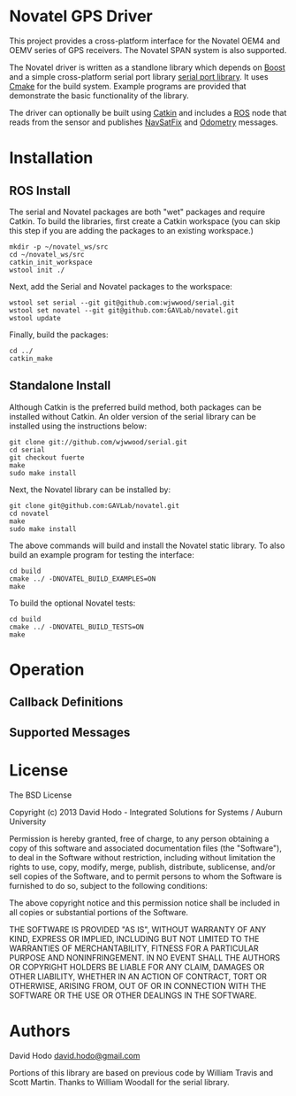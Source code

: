 Novatel GPS Driver
==================

This project provides a cross-platform interface for the Novatel OEM4 and OEMV series of GPS receivers.  The Novatel SPAN system is also supported. 

The Novatel driver is written as a standlone library which depends on [Boost](http://http://www.boost.org) and a simple cross-platform serial port library [serial port library](https://github.com/wjwwood/serial).  It uses [Cmake](http://http://www.cmake.org) for the build system.  Example programs are provided that demonstrate the basic functionality of the library.

The driver can optionally be built using [Catkin](http://www.ros.org/wiki/catkin) and includes a [ROS](http://www.ros.org) node that reads from the sensor and publishes [NavSatFix](http://ros.org/doc/api/sensor_msgs/html/msg/NavSatFix.html) and [Odometry](http://ros.org/doc/api/nav_msgs/html/msg/Odometry.html) messages.    

# Installation 

## ROS Install

The serial and Novatel packages are both "wet" packages and require Catkin.  To build the libraries, first create a Catkin workspace (you can skip this step if you are adding the packages to an existing workspace.)

	mkdir -p ~/novatel_ws/src
	cd ~/novatel_ws/src
	catkin_init_workspace
	wstool init ./
	
Next, add the Serial and Novatel packages to the workspace:

	wstool set serial --git git@github.com:wjwwood/serial.git
	wstool set novatel --git git@github.com:GAVLab/novatel.git
	wstool update

Finally, build the packages:

	cd ../
	catkin_make


## Standalone Install

Although Catkin is the preferred build method, both packages can be installed without Catkin.  An older version of the serial library can be installed using the instructions below:

	git clone git://github.com/wjwwood/serial.git
	cd serial
	git checkout fuerte
	make
	sudo make install
	
Next, the Novatel library can be installed by:

	git clone git@github.com:GAVLab/novatel.git
	cd novatel
	make
	sudo make install
	
The above commands will build and install the Novatel static library.  To also build an example program for testing the interface:

	cd build
	cmake ../ -DNOVATEL_BUILD_EXAMPLES=ON
	make
	
To build the optional Novatel tests:

	cd build
	cmake ../ -DNOVATEL_BUILD_TESTS=ON
	make


# Operation




## Callback Definitions


## Supported Messages

# License

The BSD License

Copyright (c) 2013 David Hodo - Integrated Solutions for Systems / Auburn University

Permission is hereby granted, free of charge, to any person obtaining a copy of this software and associated documentation files (the "Software"), to deal in the Software without restriction, including without limitation the rights to use, copy, modify, merge, publish, distribute, sublicense, and/or sell copies of the Software, and to permit persons to whom the Software is furnished to do so, subject to the following conditions:

The above copyright notice and this permission notice shall be included in all copies or substantial portions of the Software.

THE SOFTWARE IS PROVIDED "AS IS", WITHOUT WARRANTY OF ANY KIND, EXPRESS OR IMPLIED, INCLUDING BUT NOT LIMITED TO THE WARRANTIES OF MERCHANTABILITY, FITNESS FOR A PARTICULAR PURPOSE AND NONINFRINGEMENT. IN NO EVENT SHALL THE AUTHORS OR COPYRIGHT HOLDERS BE LIABLE FOR ANY CLAIM, DAMAGES OR OTHER LIABILITY, WHETHER IN AN ACTION OF CONTRACT, TORT OR OTHERWISE, ARISING FROM, OUT OF OR IN CONNECTION WITH THE SOFTWARE OR THE USE OR OTHER DEALINGS IN THE SOFTWARE.

# Authors

David Hodo <david.hodo@gmail.com>

Portions of this library are based on previous code by William Travis and Scott Martin.  Thanks to William Woodall for the serial library.